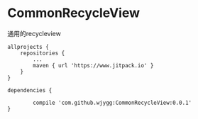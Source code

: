 # CommonRecycleView
通用的recycleview


	allprojects {
		repositories {
			...
			maven { url 'https://www.jitpack.io' }
		}
	}
	
	dependencies {
	
	        compile 'com.github.wjygg:CommonRecycleView:0.0.1'
	}
